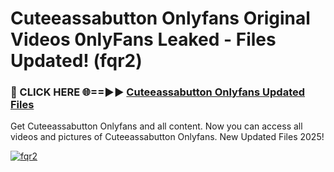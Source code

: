 # Cuteeassabutton Onlyfans Original Videos 0nlyFans Leaked - Files Updated! (fqr2)

<h3>🔴 CLICK HERE 🌐==►► <a href="https://tinyurl.com/ehrbuxhb" rel="nofollow">Cuteeassabutton Onlyfans Updated Files</a></h3>

Get Cuteeassabutton Onlyfans and all content. Now you can access all videos and pictures of Cuteeassabutton Onlyfans. New Updated Files 2025!

[![fqr2](https://i.imgur.com/lVYEuWS.gif)](https://tinyurl.com/ehrbuxhb)
